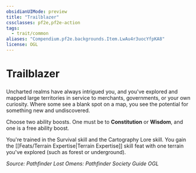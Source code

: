 ```yaml
---
obsidianUIMode: preview
title: "Trailblazer"
cssclasses: pf2e,pf2e-action
tags:
  - trait/common
aliases: "Compendium.pf2e.backgrounds.Item.LwAu4r3uocYfpKA8"
license: OGL
---
```

# Trailblazer

### 






Uncharted realms have always intrigued you, and you've explored and mapped large territories in service to merchants, governments, or your own curiosity. Where some see a blank spot on a map, you see the potential for something new and undiscovered.

Choose two ability boosts. One must be to **Constitution** or **Wisdom**, and one is a free ability boost.

You're trained in the Survival skill and the Cartography Lore skill. You gain the [[Feats/Terrain Expertise|Terrain Expertise]] skill feat with one terrain you've explored (such as forest or underground).

*Source: Pathfinder Lost Omens: Pathfinder Society Guide*
*OGL*